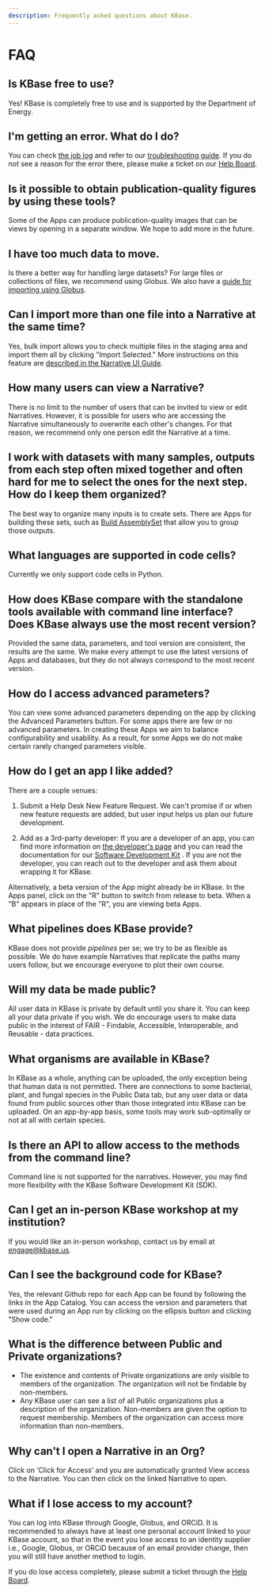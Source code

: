 ```yaml
---
description: Frequently asked questions about KBase.
---
```


# FAQ

## Is KBase free to use? 

Yes! KBase is completely free to use and is supported by the Department of Energy.

## I'm getting an error. What do I do?

You can check [the job log](../troubleshooting/job-log.md) and refer to our [troubleshooting guide](../troubleshooting/). If you do not see a reason for the error there, please make a ticket on our [Help Board](https://kbase-jira.atlassian.net/).

## Is it possible to obtain publication-quality figures by using these tools?

Some of the Apps can produce publication-quality images that can be views by opening in a separate window. We hope to add more in the future.

## I have too much data to move. 

Is there a better way for handling large datasets? For large files or collections of files, we recommend using Globus. We also have a [guide for importing using Globus](../data/globus.md).

## Can I import more than one file into a Narrative at the same time?

Yes, bulk import allows you to check multiple files in the staging area and import them all by clicking "Import Selected." More instructions on this feature are [described in the Narrative UI Guide](narrative/add-data.md#using-bulk-import). 

## How many users can view a Narrative? 

There is no limit to the number of users that can be invited to view or edit Narratives. However, it is possible for users who are accessing the Narrative simultaneously to overwrite each other's changes. For that reason, we recommend only one person edit the Narrative at a time.

## I work with datasets with many samples, outputs from each step often mixed together and often hard for me to select the ones for the next step. How do I keep them organized? 

The best way to organize many inputs is to create sets. There are Apps for building these sets, such as [Build AssemblySet](https://narrative.kbase.us/#catalog/apps/kb_SetUtilities/KButil_Build_AssemblySet/release) that allow you to group those outputs.

## What languages are supported in code cells?

Currently we only support code cells in Python.

## How does KBase compare with the standalone tools available with command line interface? Does KBase always use the most recent version?

Provided the same data, parameters, and tool version are consistent, the results are the same. We make every attempt to use the latest versions of Apps and databases, but they do not always correspond to the most recent version.

## How do I access advanced parameters? 

You can view some advanced parameters depending on the app by clicking the Advanced Parameters button. For some apps there are few or no advanced parameters. In creating these Apps we aim to balance configurability and usability. As a result, for some Apps we do not make certain rarely changed parameters visible.

## How do I get an app I like added? 

There are a couple venues: 

1. Submit a Help Desk New Feature Request. We can't promise if or when new feature requests are added, but user input helps us plan our future development. 

2. Add as a 3rd-party developer: If you are a developer of an app, you can find more information on [the developer's page](../development/) and you can read the documentation for our [Software Development Kit](https://kbase.github.io/kb_sdk_docs/) . If you are not the developer, you can reach out to the developer and ask them about wrapping it for KBase. 

Alternatively, a beta version of the App might already be in KBase. In the Apps panel, click on the "R" button to switch from release to beta. When a "B" appears in place of the "R", you are viewing beta Apps.

## What pipelines does KBase provide? 

 KBase does not provide _pipelines_ per se; we try to be as flexible as possible. We do have example Narratives that replicate the paths many users follow, but we encourage everyone to plot their own course.

## Will my data be made public?

All user data in KBase is private by default until you share it. You can keep all your data private if you wish. We do encourage users to make data public in the interest of FAIR - Findable, Accessible, Interoperable, and Reusable - data practices.

## What organisms are available in KBase? 

In KBase as a whole, anything can be uploaded, the only exception being that human data is not permitted. There are connections to some bacterial, plant, and fungal species in the Public Data tab, but any user data or data found from public sources other than those integrated into KBase can be uploaded. On an app-by-app basis, some tools may work sub-optimally or not at all with certain species.

## Is there an API to allow access to the methods from the command line? 

Command line is not supported for the narratives. However, you may find more flexibility with the KBase Software Development Kit \(SDK\).

## Can I get an in-person KBase workshop at my institution? 

If you would like an in-person workshop, contact us by email at [engage@kbase.us](mailto:engage@kbase.us).

## Can I see the background code for KBase? 

Yes, the relevant Github repo for each App can be found by following the links in the App Catalog. You can access the version and parameters that were used during an App run by clicking on the ellipsis button and clicking "Show code."

## **What is the difference between Public and Private organizations?**

* The existence and contents of Private organizations are only visible to members of the organization. The organization will not be findable by non-members.
* Any KBase user can see a list of all Public organizations plus a description of the organization. Non-members are given the option to request membership. Members of the organization can access more information than non-members.

## **Why can't I open a Narrative in an Org?**

Click on ‘Click for Access’ and you are automatically granted View access to the Narrative. You can then click on the linked Narrative to open. 

## What if I lose access to my account? 

You can log into KBase through Google, Globus, and ORCiD. It is recommended to always have at least one personal account linked to your KBase account, so that in the event you lose access to an identity supplier i.e., Google, Globus, or ORCiD because of an email provider change, then you will still have another method to login. 

If you do lose access completely, please submit a ticket through the [Help Board](../troubleshooting/support.md#contact-us). 

  


